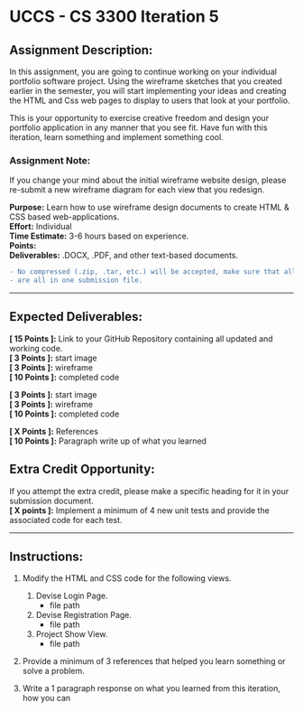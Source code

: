 # UCCS - CS 3300 Iteration 5

## Assignment Description:
In this assignment, you are going to continue working on your individual portfolio software project. Using the wireframe 
sketches that you created earlier in the semester, you will start implementing your ideas and creating the HTML and Css 
web pages to display to users that look at your portfolio. <br>

This is your opportunity to exercise creative freedom and design your portfolio application in any manner that you see 
fit. Have fun with this iteration, learn something and implement something cool.

### Assignment Note:
If you change your mind about the initial wireframe website design, please re-submit a new wireframe diagram for each
view that you redesign. <br>

**Purpose:** Learn how to use wireframe design documents to create HTML & CSS based web-applications.<br>
**Effort:** Individual <br>
**Time Estimate:** 3-6 hours based on experience.<br>
**Points:** <br>
**Deliverables:** .DOCX, .PDF, and other text-based documents.

```diff 
- No compressed (.zip, .tar, etc.) will be accepted, make sure that all deliverables
- are all in one submission file.
 ```

---

## Expected Deliverables:
**[ 15 Points ]:** Link to your GitHub Repository containing all updated and working code.<br>
**[ 3  Points ]:** start image <br>
**[ 3  Points ]:** wireframe <br>
**[ 10 Points ]:** completed code <br>

**[ 3  Points ]:** start image <br>
**[ 3  Points ]:** wireframe <br>
**[ 10 Points ]:** completed code <br>

**[ X  Points ]:** References <br>
**[ 10 Points ]:** Paragraph write up of what you learned <br>

## Extra Credit Opportunity:
If you attempt the extra credit, please make a specific heading for it in your submission document. <br>
**[ X points ]:** Implement a minimum of 4 new unit tests and provide the associated code for each test.

---

## Instructions:

1. Modify the HTML and CSS code for the following views.
   1. Devise Login Page.
      - file path
   2. Devise Registration Page.
      - file path
   3. Project Show View.
      - file path


2. Provide a minimum of 3 references that helped you learn something or solve a problem.


3. Write a 1 paragraph response on what you learned from this iteration, how you can 


